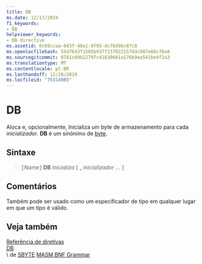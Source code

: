 ```yaml
---
title: DB
ms.date: 12/17/2019
f1_keywords:
- DB
helpviewer_keywords:
- DB directive
ms.assetid: 0c69ccaa-043f-46e1-9f95-dc76d9bc87c8
ms.openlocfilehash: 55d7643f1505b937f237022157ddc987e66cf6e8
ms.sourcegitcommit: 0781c69b22797c41630601a176b9ea541be4f2a3
ms.translationtype: MT
ms.contentlocale: pt-BR
ms.lasthandoff: 12/20/2019
ms.locfileid: "75314985"
---
```

# <a name="db"></a>DB

Aloca e, opcionalmente, Inicializa um byte de armazenamento para cada *inicializador*. **DB** é um sinônimo de [byte](byte-masm.md).

## <a name="syntax"></a>Sintaxe

> ⟦*Name*⟧ **DB** *Inicializa* ⟦ __,__ *inicializador* ... ⟧

## <a name="remarks"></a>Comentários

Também pode ser usado como um especificador de tipo em qualquer lugar em que um tipo é válido.

## <a name="see-also"></a>Veja também

[Referência de diretivas](directives-reference.md)\
[DB](db.md)\
\ de [SBYTE](sbyte-masm.md)
[MASM BNF Grammar](masm-bnf-grammar.md)
